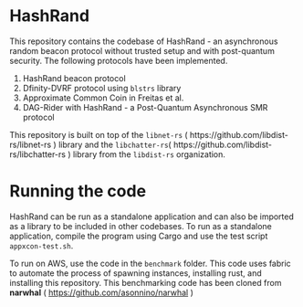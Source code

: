 # HashRand
This repository contains the codebase of HashRand - an asynchronous random beacon protocol without trusted setup and with post-quantum security. The following protocols have been implemented. 
<ol>
  <li>HashRand beacon protocol</li>
  <li>Dfinity-DVRF protocol using <code>blstrs</code> library</li>
  <li>Approximate Common Coin in Freitas et al. </li>
  <li>DAG-Rider with HashRand - a Post-Quantum Asynchronous SMR protocol</li>
</ol>
This repository is built on top of the <code>libnet-rs</code> ( https://github.com/libdist-rs/libnet-rs ) library and the <code>libchatter-rs</code>( https://github.com/libdist-rs/libchatter-rs ) library from the <code>libdist-rs</code> organization. 

# Running the code
HashRand can be run as a standalone application and can also be imported as a library to be included in other codebases.
To run as a standalone application, compile the program using Cargo and use the test script <code>appxcon-test.sh</code>.

To run on AWS, use the code in the <code>benchmark</code> folder. This code uses fabric to automate the process of spawning instances, installing rust, and installing this repository. This benchmarking code has been cloned from **narwhal** ( https://github.com/asonnino/narwhal )
